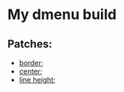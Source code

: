 # My dmenu build

## Patches:
- [border](https://tools.suckless.org/dmenu/patches/border/);
- [center](https://tools.suckless.org/dmenu/patches/center/);
- [line height](https://tools.suckless.org/dmenu/patches/line-height/);
